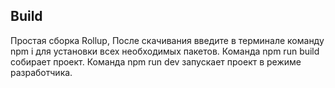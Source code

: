 ## Build

Простая сборка Rollup,
После скачивания введите в терминале команду npm i для установки всех необходимых пакетов.
Команда npm run build собирает проект.
Команда npm run dev запускает проект в режиме разработчика.
 